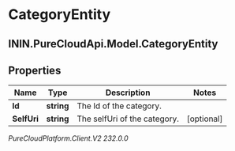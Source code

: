 # CategoryEntity

## ININ.PureCloudApi.Model.CategoryEntity

## Properties

|Name | Type | Description | Notes|
|------------ | ------------- | ------------- | -------------|
| **Id** | **string** | The Id of the category. | |
| **SelfUri** | **string** | The selfUri of the category. | [optional] |



_PureCloudPlatform.Client.V2 232.0.0_
